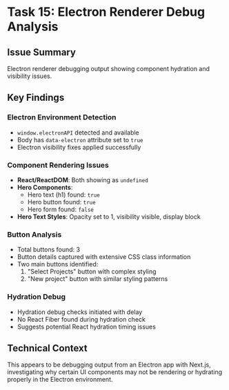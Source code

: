# Task 15: Electron Renderer Debug Analysis

## Issue Summary
Electron renderer debugging output showing component hydration and visibility issues.

## Key Findings

### Electron Environment Detection
- `window.electronAPI` detected and available
- Body has `data-electron` attribute set to `true`
- Electron visibility fixes applied successfully

### Component Rendering Issues
- **React/ReactDOM**: Both showing as `undefined` 
- **Hero Components**: 
  - Hero text (h1) found: `true`
  - Hero button found: `true` 
  - Hero form found: `false`
- **Hero Text Styles**: Opacity set to 1, visibility visible, display block

### Button Analysis
- Total buttons found: 3
- Button details captured with extensive CSS class information
- Two main buttons identified:
  1. "Select Projects" button with complex styling
  2. "New project" button with similar styling patterns

### Hydration Debug
- Hydration debug checks initiated with delay
- No React Fiber found during hydration check
- Suggests potential React hydration timing issues

## Technical Context
This appears to be debugging output from an Electron app with Next.js, investigating why certain UI components may not be rendering or hydrating properly in the Electron environment.